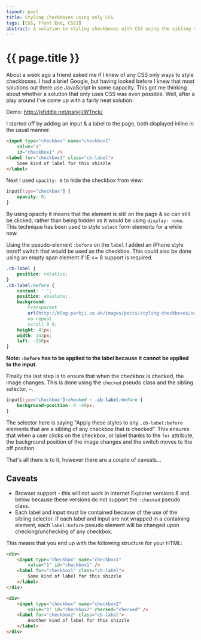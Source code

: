 ```yaml
---
layout: post
title: Styling Checkboxes using only CSS
tags: [CSS, Front End, CSS3]
abstract: A solution to styling checkboxes with CSS using the sibling selector and the :checked pseudo class
---
```


# {{ page.title }} #

About a week ago a friend asked me if I knew of any CSS only ways to style checkboxes. I had a brief Google, but having looked before I knew that most solutions out there use JavaScript in some capacity. This got me thinking about whether a solution that only uses CSS was even possible. Well, after a play around I've come up with a fairly neat solution.

Demo: <http://jsfiddle.net/parkji/WTnck/>

I started off by adding an input & a label to the page, both displayed inline in the usual manner.

``` html
<input type="checkbox" name="checkbox1" 
    value="1" 
    id="checkbox1" />
<label for="checkbox1" class="cb-label">
    Some kind of label for this shizzle
</label>
```

Next I used `opacity: 0` to hide the checkbox from view:

``` css
input[type="checkbox"] {
    opacity: 0;
}
```

By using opacity it means that the element is still on the page & so can still be clicked, rather than being hidden as it would be using `display: none`. This technique has been used to style `select` form elements for a while now.

Using the pseudo-element `:before` on the `label` I added an iPhone style on/off switch that would be used as the checkbox. This could also be done using an empty span element if IE <= 8 support is required.

``` css
.cb-label {
    position: relative;
}
.cb-label:before {
    content: ' ';
    position: absolute;
    background: 
        transparent 
        url(http://blog.parkji.co.uk/images/posts/styling-checkboxes/switch.jpg) 
        no-repeat 
        scroll 0 0;
    height: 41px;
    width: 143px;
    left: -150px
}
```

**Note: `:before` has to be applied to the label because it cannot be applied to the input.**

Finally the last step is to ensure that when the checkbox is checked, the image changes. This is done using the `checked` pseudo class and the sibling selector, `~`.

``` css
input[type="checkbox"]:checked ~ .cb-label:before {
    background-position: 0 -40px;
}
```

The selector here is saying "Apply these styles to any `.cb-label:before` elements that are a sibling of any checkbox that is checked". This ensures that when a user clicks on the checkbox, or label thanks to the `for` attribute, the background position of the image changes and the switch moves to the off position.

That's all there is to it, however there are a couple of caveats...

## Caveats ##

* Browser support - this will not work in Internet Explorer versions 8 and below because these versions do not support the `:checked` pseudo class.
* Each label and input must be contained because of the use of the sibling selector. If each label and input are not wrapped in a containing element, each `label:before` pseudo element will be changed upon checking/unchecking of any checkbox.

This means that you end up with the following structure for your HTML:

``` html
<div>
    <input type="checkbox" name="checkbox1" 
        value="1" id="checkbox1" />
    <label for="checkbox1" class="cb-label">
        Some kind of label for this shizzle
    </label>
</div>

<div>
    <input type="checkbox" name="checkbox2" 
        value="1" id="checkbox2" checked="checked" />
    <label for="checkbox2" class="cb-label">
        Another kind of label for this shizzle
    </label>
</div>
```
